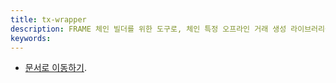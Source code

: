 ```yaml
---
title: tx-wrapper
description: FRAME 체인 빌더를 위한 도구로, 체인 특정 오프라인 거래 생성 라이브러리를 게시합니다.
keywords:
---
```


- [문서로 이동하기](https://github.com/paritytech/txwrapper-core).